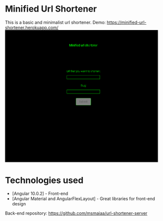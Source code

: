 # Minified Url Shortener


This is a basic and minimalist url shortener.
Demo: https://minified-url-shortener.herokuapp.com/
![Preview](https://github.com/msmaiaa/url-shortener/blob/master/download%20(1).png)

# Technologies used

* [Angular 10.0.2] - Front-end
* [Angular Material and AngularFlexLayout] - Great libraries for front-end design

Back-end repository: https://github.com/msmaiaa/url-shortener-server
